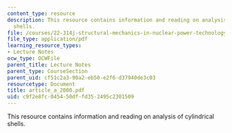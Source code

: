 ```yaml
---
content_type: resource
description: This resource contains information and reading on analysis of cylindrical
  shells.
file: /courses/22-314j-structural-mechanics-in-nuclear-power-technology-fall-2006/c9f2e8fc045450dffd352495c2301509_article_a_2000.pdf
file_type: application/pdf
learning_resource_types:
- Lecture Notes
ocw_type: OCWFile
parent_title: Lecture Notes
parent_type: CourseSection
parent_uid: cf51c2a3-90a2-eb50-e2f6-d37940de3c03
resourcetype: Document
title: article_a_2000.pdf
uid: c9f2e8fc-0454-50df-fd35-2495c2301509
---
```

This resource contains information and reading on analysis of cylindrical shells.